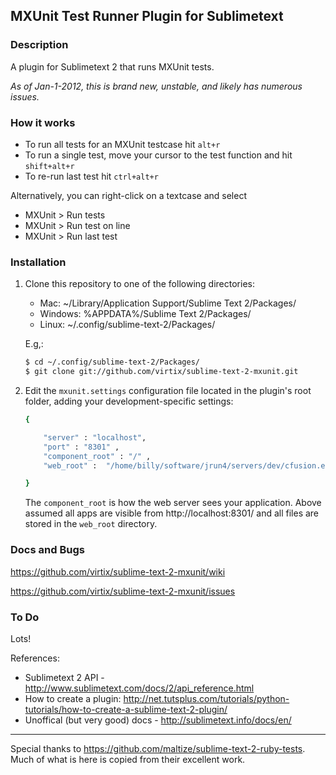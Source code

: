 ## MXUnit Test Runner Plugin for Sublimetext

### Description
A plugin for Sublimetext 2 that runs MXUnit tests.

_As of Jan-1-2012, this is brand new, unstable, and likely has numerous issues._

### How it works
 - To run all tests for an MXUnit testcase hit ```alt+r```
 - To run a single test, move your cursor to the test function and hit ```shift+alt+r```
 - To re-run last test  hit ```ctrl+alt+r```

 Alternatively, you can right-click on a textcase and select 
  - MXUnit > Run tests
  - MXUnit > Run test on line
  - MXUnit > Run last test


### Installation

1. Clone this repository to one of the following directories:

 	- Mac: ~/Library/Application Support/Sublime Text 2/Packages/
 	- Windows: %APPDATA%/Sublime Text 2/Packages/
 	- Linux: ~/.config/sublime-text-2/Packages/

	E.g,: 

	```bash
	$ cd ~/.config/sublime-text-2/Packages/
	$ git clone git://github.com/virtix/sublime-text-2-mxunit.git

	```

2. Edit the ```mxunit.settings``` configuration file located in the plugin's root folder,
   adding your development-specific settings:

	```bash
	{
	
		"server" : "localhost",
		"port" : "8301" ,
		"component_root" : "/" ,
		"web_root" :  "/home/billy/software/jrun4/servers/dev/cfusion.ear/cfusion.war/" ,
	
	}
	``` 
	The ```component_root``` is how the web server sees your application. Above assumed all apps are visible from
	http://localhost:8301/  and all files are stored in the  ```web_root``` directory.



### Docs and Bugs

  https://github.com/virtix/sublime-text-2-mxunit/wiki
  
  https://github.com/virtix/sublime-text-2-mxunit/issues


### To Do
Lots!

References:
 - Sublimetext 2 API - http://www.sublimetext.com/docs/2/api_reference.html
 - How to create a plugin: http://net.tutsplus.com/tutorials/python-tutorials/how-to-create-a-sublime-text-2-plugin/
 - Unoffical (but very good) docs - http://sublimetext.info/docs/en/




------


Special thanks to https://github.com/maltize/sublime-text-2-ruby-tests. Much of what is here is copied from their excellent work.